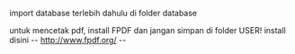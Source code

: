 import database terlebih dahulu di folder database

untuk mencetak pdf, install FPDF dan jangan simpan di folder USER! 
install disini -- http://www.fpdf.org/ --
